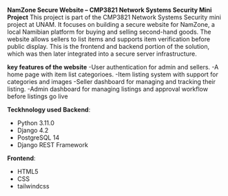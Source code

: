 **NamZone Secure Website – CMP3821 Network Systems Security Mini Project**
This project is part of the CMP3821 Network Systems Security mini project at UNAM. It focuses on building a secure website for NamZone, a local Namibian platform for buying and selling second-hand goods. The website allows sellers to list items and supports item verification before public display. This is the frontend and backend portion of the solution, which was then later integrated into a secure server infrastructure.

**key features of the website**
-User authentication for admin and sellers.
-A home page with item list categorioes.
-Item listing system with support for categories and images
-Seller dashboard for managing and tracking their listing.
-Admin dashboard for managing listings and approval workflow before listings go live

**Teckhnology used**
**Backend**:
- Python 3.11.0
- Django 4.2
- PostgreSQL 14
- Django REST Framework

**Frontend**:
- HTML5
- CSS
- tailwindcss

